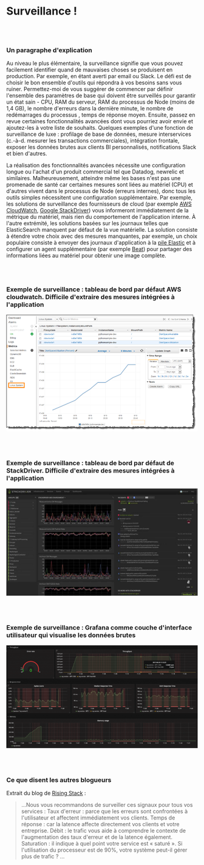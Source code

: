 # Surveillance !

<br/><br/>

### Un paragraphe d'explication

Au niveau le plus élémentaire, la surveillance signifie que vous pouvez facilement identifier quand de mauvaises choses se produisent en production. Par exemple, en étant averti par email ou Slack. Le défi est de choisir le bon ensemble d'outils qui répondra à vos besoins sans vous ruiner. Permettez-moi de vous suggérer de commencer par définir l'ensemble des paramètres de base qui doivent être surveillés pour garantir un état sain - CPU, RAM du serveur, RAM du processus de Node (moins de 1,4 GB), le nombre d'erreurs dans la dernière minute, le nombre de redémarrages du processus , temps de réponse moyen. Ensuite, passez en revue certaines fonctionnalités avancées dont vous pourriez avoir envie et ajoutez-les à votre liste de souhaits. Quelques exemples d'une fonction de surveillance de luxe : profilage de base de données, mesure interservices (c.-à-d. mesurer les transactions commerciales), intégration frontale, exposer les données brutes aux clients BI personnalisés, notifications Slack et bien d'autres.

La réalisation des fonctionnalités avancées nécessite une configuration longue ou l'achat d'un produit commercial tel que Datadog, newrelic et similaires. Malheureusement, atteindre même les bases n'est pas une promenade de santé car certaines mesures sont liées au matériel (CPU) et d'autres vivent dans le processus de Node (erreurs internes), donc tous les outils simples nécessitent une configuration supplémentaire. Par exemple, les solutions de surveillance des fournisseurs de cloud (par exemple [AWS CloudWatch](https://aws.amazon.com/cloudwatch/), [Google StackDriver](https://cloud.google.com/stackdriver/)) vous informeront immédiatement de la métrique du matériel, mais rien du comportement de l'application interne. À l'autre extrémité, les solutions basées sur les journaux telles que ElasticSearch manquent par défaut de la vue matérielle. La solution consiste à étendre votre choix avec des mesures manquantes, par exemple, un choix populaire consiste à envoyer des journaux d'application à la [pile Elastic](https://www.elastic.co/products) et à configurer un agent supplémentaire (par exemple [Beat](https://www.elastic.co/products)) pour partager des informations liées au matériel pour obtenir une image complète.

<br/><br/>

### Exemple de surveillance : tableau de bord par défaut AWS cloudwatch. Difficile d'extraire des mesures intégrées à l'application

![Tableau de bord par défaut AWS cloudwatch. Difficile d'extraire des mesures intégrées à l'application](../../assets/images/monitoring1.png)

<br/><br/>

### Exemple de surveillance : tableau de bord par défaut de StackDriver. Difficile d'extraire des mesures intégrées à l'application

![Tableau de bord par défaut de StackDriver. Difficile d'extraire des mesures intégrées à l'application](../../assets/images/monitoring2.jpg)

<br/><br/>

### Exemple de surveillance : Grafana comme couche d'interface utilisateur qui visualise les données brutes

![Grafana comme couche d'interface utilisateur qui visualise les données brutes](../../assets/images/monitoring3.png)

<br/><br/>

### Ce que disent les autres blogueurs

Extrait du blog de [Rising Stack](https://blog.risingstack.com/node-js-performance-monitoring-with-prometheus/) :

> …Nous vous recommandons de surveiller ces signaux pour tous vos services :
> Taux d'erreur : parce que les erreurs sont confrontées à l'utilisateur et affectent immédiatement vos clients.
> Temps de réponse : car la latence affecte directement vos clients et votre entreprise.
> Débit : le trafic vous aide à comprendre le contexte de l'augmentation des taux d'erreur et de la latence également.
> Saturation : il indique à quel point votre service est « saturé ». Si l'utilisation du processeur est de 90%, votre système peut-il gérer plus de trafic ? …
